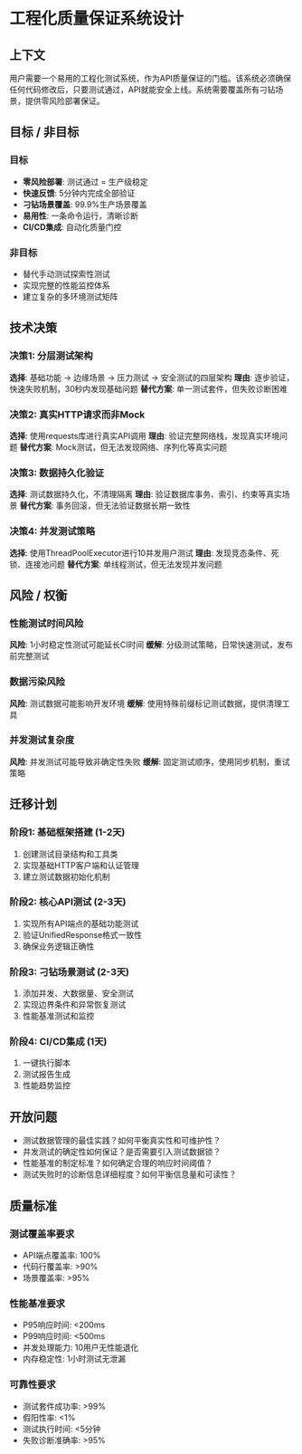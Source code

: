 # 工程化质量保证系统设计

## 上下文

用户需要一个易用的工程化测试系统，作为API质量保证的门槛。该系统必须确保任何代码修改后，只要测试通过，API就能安全上线。系统需要覆盖所有刁钻场景，提供零风险部署保证。

## 目标 / 非目标

### 目标
- **零风险部署**: 测试通过 = 生产级稳定
- **快速反馈**: 5分钟内完成全部验证
- **刁钻场景覆盖**: 99.9%生产场景覆盖
- **易用性**: 一条命令运行，清晰诊断
- **CI/CD集成**: 自动化质量门控

### 非目标
- 替代手动测试探索性测试
- 实现完整的性能监控体系
- 建立复杂的多环境测试矩阵

## 技术决策

### 决策1: 分层测试架构
**选择**: 基础功能 → 边缘场景 → 压力测试 → 安全测试的四层架构
**理由**: 逐步验证，快速失败机制，30秒内发现基础问题
**替代方案**: 单一测试套件，但失败诊断困难

### 决策2: 真实HTTP请求而非Mock
**选择**: 使用requests库进行真实API调用
**理由**: 验证完整网络栈，发现真实环境问题
**替代方案**: Mock测试，但无法发现网络、序列化等真实问题

### 决策3: 数据持久化验证
**选择**: 测试数据持久化，不清理隔离
**理由**: 验证数据库事务、索引、约束等真实场景
**替代方案**: 事务回滚，但无法验证数据长期一致性

### 决策4: 并发测试策略
**选择**: 使用ThreadPoolExecutor进行10并发用户测试
**理由**: 发现竞态条件、死锁、连接池问题
**替代方案**: 单线程测试，但无法发现并发问题

## 风险 / 权衡

### 性能测试时间风险
**风险**: 1小时稳定性测试可能延长CI时间
**缓解**: 分级测试策略，日常快速测试，发布前完整测试

### 数据污染风险
**风险**: 测试数据可能影响开发环境
**缓解**: 使用特殊前缀标记测试数据，提供清理工具

### 并发测试复杂度
**风险**: 并发测试可能导致非确定性失败
**缓解**: 固定测试顺序，使用同步机制，重试策略

## 迁移计划

### 阶段1: 基础框架搭建 (1-2天)
1. 创建测试目录结构和工具类
2. 实现基础HTTP客户端和认证管理
3. 建立测试数据初始化机制

### 阶段2: 核心API测试 (2-3天)
1. 实现所有API端点的基础功能测试
2. 验证UnifiedResponse格式一致性
3. 确保业务逻辑正确性

### 阶段3: 刁钻场景测试 (2-3天)
1. 添加并发、大数据量、安全测试
2. 实现边界条件和异常恢复测试
3. 性能基准测试和监控

### 阶段4: CI/CD集成 (1天)
1. 一键执行脚本
2. 测试报告生成
3. 性能趋势监控

## 开放问题

- 测试数据管理的最佳实践？如何平衡真实性和可维护性？
- 并发测试的确定性如何保证？是否需要引入测试数据锁？
- 性能基准的制定标准？如何确定合理的响应时间阈值？
- 测试失败时的诊断信息详细程度？如何平衡信息量和可读性？

## 质量标准

### 测试覆盖率要求
- API端点覆盖率: 100%
- 代码行覆盖率: >90%
- 场景覆盖率: >95%

### 性能基准要求
- P95响应时间: <200ms
- P99响应时间: <500ms
- 并发处理能力: 10用户无性能退化
- 内存稳定性: 1小时测试无泄漏

### 可靠性要求
- 测试套件成功率: >99%
- 假阳性率: <1%
- 测试执行时间: <5分钟
- 失败诊断准确率: >95%